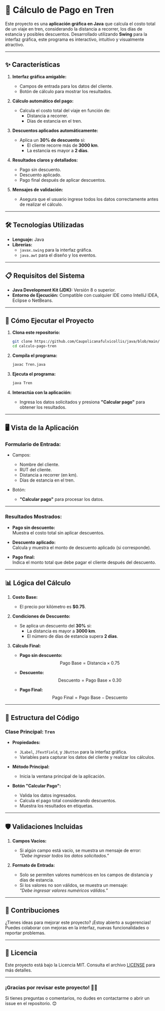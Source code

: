
# 🚆 **Cálculo de Pago en Tren**

Este proyecto es una **aplicación gráfica en Java** que calcula el costo total de un viaje en tren, considerando la distancia a recorrer, los días de estancia y posibles descuentos. Desarrollado utilizando **Swing** para la interfaz gráfica, este programa es interactivo, intuitivo y visualmente atractivo.  

---

## ✨ **Características**

1. **Interfaz gráfica amigable:**  
   - Campos de entrada para los datos del cliente.
   - Botón de cálculo para mostrar los resultados.

2. **Cálculo automático del pago:**  
   - Calcula el costo total del viaje en función de:
     - Distancia a recorrer.
     - Días de estancia en el tren.

3. **Descuentos aplicados automáticamente:**  
   - Aplica un **30% de descuento** si:
     - El cliente recorre más de **3000 km**.
     - La estancia es mayor a **2 días**.

4. **Resultados claros y detallados:**  
   - Pago sin descuento.
   - Descuento aplicado.
   - Pago final después de aplicar descuentos.

5. **Mensajes de validación:**  
   - Asegura que el usuario ingrese todos los datos correctamente antes de realizar el cálculo.

---

## 🛠️ **Tecnologías Utilizadas**

- **Lenguaje:** Java  
- **Librerías:**  
  - `javax.swing` para la interfaz gráfica.  
  - `java.awt` para el diseño y los eventos.  

---

## 📋 **Requisitos del Sistema**

- **Java Development Kit (JDK):** Versión 8 o superior.  
- **Entorno de Ejecución:** Compatible con cualquier IDE como IntelliJ IDEA, Eclipse o NetBeans.  

---

## 🚀 **Cómo Ejecutar el Proyecto**

1. **Clona este repositorio:**
   ```bash
   git clone https://github.com/Caupolicanafulvicollis/java/blob/main/Tren.git
   cd calculo-pago-tren
   ```

2. **Compila el programa:**
   ```bash
   javac Tren.java
   ```

3. **Ejecuta el programa:**
   ```bash
   java Tren
   ```

4. **Interactúa con la aplicación:**
   - Ingresa los datos solicitados y presiona **"Calcular pago"** para obtener los resultados.

---

## 🖥️ **Vista de la Aplicación**

### **Formulario de Entrada:**

- Campos:
  - Nombre del cliente.
  - RUT del cliente.
  - Distancia a recorrer (en km).
  - Días de estancia en el tren.

- Botón:
  - **"Calcular pago"** para procesar los datos.

---

### **Resultados Mostrados:**

- **Pago sin descuento:**  
  Muestra el costo total sin aplicar descuentos.  

- **Descuento aplicado:**  
  Calcula y muestra el monto de descuento aplicado (si corresponde).  

- **Pago final:**  
  Indica el monto total que debe pagar el cliente después del descuento.  

---

## 📊 **Lógica del Cálculo**

1. **Costo Base:**  
   - El precio por kilómetro es **$0.75**.

2. **Condiciones de Descuento:**  
   - Se aplica un descuento del **30%** si:
     - La distancia es mayor a **3000 km**.
     - El número de días de estancia supera **2 días**.

3. **Cálculo Final:**  
   - **Pago sin descuento:**  
     $$\text{Pago Base} = \text{Distancia} \times 0.75$$ 

   - **Descuento:**  
        $$\text{Descuento} = \text{Pago Base} \times 0.30$$ 

   - **Pago Final:**  
        $$\text{Pago Final} = \text{Pago Base} - \text{Descuento}$$ 

---

## 📖 **Estructura del Código**

### **Clase Principal: `Tren`**

- **Propiedades:**  
  - `JLabel`, `JTextField`, y `JButton` para la interfaz gráfica.  
  - Variables para capturar los datos del cliente y realizar los cálculos.  

- **Método Principal:**
  - Inicia la ventana principal de la aplicación.  

- **Botón "Calcular Pago":**
  - Valida los datos ingresados.  
  - Calcula el pago total considerando descuentos.  
  - Muestra los resultados en etiquetas.

---

## 🛡️ **Validaciones Incluidas**

1. **Campos Vacíos:**  
   - Si algún campo está vacío, se muestra un mensaje de error:  
     _"Debe ingresar todos los datos solicitados."_  

2. **Formato de Entrada:**  
   - Solo se permiten valores numéricos en los campos de distancia y días de estancia.  
   - Si los valores no son válidos, se muestra un mensaje:  
     _"Debe ingresar valores numéricos válidos."_  

---

## 👥 **Contribuciones**

¿Tienes ideas para mejorar este proyecto? ¡Estoy abierto a sugerencias! Puedes colaborar con mejoras en la interfaz, nuevas funcionalidades o reportar problemas.  

---

## 📝 **Licencia**

Este proyecto está bajo la Licencia MIT. Consulta el archivo [LICENSE](LICENSE) para más detalles.

---

### **¡Gracias por revisar este proyecto! 🚂✨**

Si tienes preguntas o comentarios, no dudes en contactarme o abrir un issue en el repositorio. 😊